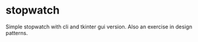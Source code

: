 # stopwatch

Simple stopwatch with cli and tkinter gui version.
Also an exercise in design patterns.
